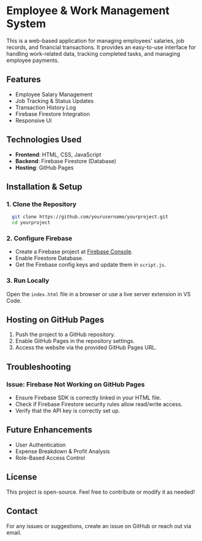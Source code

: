 # Employee & Work Management System

This is a web-based application for managing employees' salaries, job records, and financial transactions. It provides an easy-to-use interface for handling work-related data, tracking completed tasks, and managing employee payments.

## Features
- Employee Salary Management
- Job Tracking & Status Updates
- Transaction History Log
- Firebase Firestore Integration
- Responsive UI

## Technologies Used
- **Frontend**: HTML, CSS, JavaScript
- **Backend**: Firebase Firestore (Database)
- **Hosting**: GitHub Pages

## Installation & Setup

### 1. Clone the Repository
```sh
  git clone https://github.com/yourusername/yourproject.git
  cd yourproject
```

### 2. Configure Firebase
- Create a Firebase project at [Firebase Console](https://console.firebase.google.com/).
- Enable Firestore Database.
- Get the Firebase config keys and update them in `script.js`.

### 3. Run Locally
Open the `index.html` file in a browser or use a live server extension in VS Code.

## Hosting on GitHub Pages
1. Push the project to a GitHub repository.
2. Enable GitHub Pages in the repository settings.
3. Access the website via the provided GitHub Pages URL.

## Troubleshooting
### Issue: Firebase Not Working on GitHub Pages
- Ensure Firebase SDK is correctly linked in your HTML file.
- Check if Firebase Firestore security rules allow read/write access.
- Verify that the API key is correctly set up.

## Future Enhancements
- User Authentication
- Expense Breakdown & Profit Analysis
- Role-Based Access Control

## License
This project is open-source. Feel free to contribute or modify it as needed!

## Contact
For any issues or suggestions, create an issue on GitHub or reach out via email.
